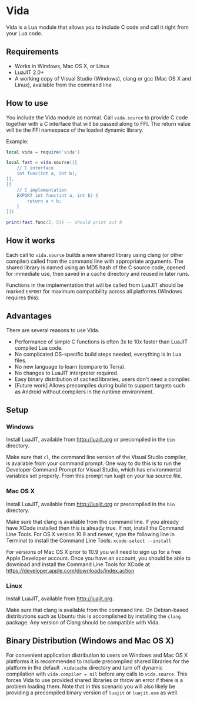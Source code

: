 # Vida

Vida is a Lua module that allows you to include C code and call it
right from your Lua code. 

## Requirements

* Works in Windows, Mac OS X, or Linux
* LuaJIT 2.0+
* A working copy of Visual Studio (Windows),
clang or gcc (Mac OS X and Linux), available from the command line

## How to use

You include the Vida module as normal. Call `vida.source` to provide
C code together with a C interface that will be passed along to
FFI. The return value will be the FFI namespace of the loaded dynamic
library.

Example:

```lua
local vida = require('vida')

local fast = vida.source([[
    // C interface
    int func(int a, int b);
]],
[[
    // C implementation
    EXPORT int func(int a, int b) {
        return a + b;
    }
]])

print(fast.func(3, 5)) -- should print out 8
```

## How it works

Each call to `vida.source` builds a new shared library using clang
(or other compiler) called from the command line with appropriate arguments.
The shared library is named using an MD5 hash of the C source code,
opened for immediate use, then saved in a cache directory and reused in
later runs.

Functions in the implementation that will be called from LuaJIT should
be marked `EXPORT` for maximum compatibility across all platforms (Windows
requires this).

## Advantages

There are several reasons to use Vida. 

* Performance of simple C functions is often 3x to 10x faster than LuaJIT
compiled Lua code.
* No complicated OS-specific build steps needed, everything is in Lua files.
* No new language to learn (compare to Terra).
* No changes to LuaJIT interpreter required.
* Easy binary distribution of cached libraries, users don't need a compiler.
* [Future work] Allows precompiles during build to support targets
such as Android without compilers in the runtime environment.

## Setup

### Windows

Install LuaJIT, available from http://luajit.org or precompiled in the
`bin` directory.

Make sure that `cl`, the command line version of the Visual Studio compiler,
is available from your command prompt. One way to do this is to run the
Developer Command Prompt for Visual Studio, which has environmental
variables set properly. From this prompt run luajit on your lua source
file.

### Mac OS X

Install LuaJIT, available from http://luajit.org or precompiled in the `bin`
directory.

Make sure that clang is available from the command line. If you already
have XCode installed then this is already true. If not, install the Command Line
Tools. For OS X version 10.9 and newer, type the following line in Terminal
to install the Command Line Tools: `xcode-select --install`

For versions of Mac OS X prior to 10.9 you will need to sign up for a
free Apple Developer account. Once you have an account, you should be
able to download and install the Command Line Tools for XCode at
https://developer.apple.com/downloads/index.action

### Linux

Install LuaJIT, available from http://luajit.org.

Make sure that clang is available from the command line. On Debian-based
distributions such as Ubuntu this is accomplished by installing the ``clang``
package. Any version of Clang should be compatible with Vida.

## Binary Distribution (Windows and Mac OS X)

For convenient application distribution to users on Windows and Mac OS X platforms
it is recommended to include precompiled shared libraries for the platform
in the default `.vidacache` directory and turn off dynamic compilation
with `vida.compiler = nil` before any calls to `vida.source`. This
forces Vida to use provided shared libraries or throw an error if there
is a problem loading them. Note that in this scenario you will also
likely be providing a precompiled binary version of `luajit` or
`luajit.exe` as well.
